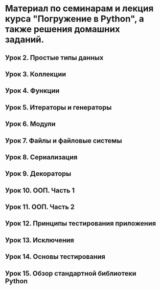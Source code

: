 # Материал по семинарам и лекция курса "Погружение в Python", а также решения домашних заданий.
## Урок 2. Простые типы данных
## Урок 3. Коллекции
## Урок 4. Функции
## Урок 5. Итераторы и генераторы
## Урок 6. Модули
## Урок 7. Файлы и файловые системы
## Урок 8. Сериализация
## Урок 9. Декораторы
## Урок 10. ООП. Часть 1
## Урок 11. ООП. Часть 2
## Урок 12. Принципы тестирования приложения
## Урок 13. Исключения
## Урок 14. Основы тестирования
## Урок 15. Обзор стандартной библиотеки Python